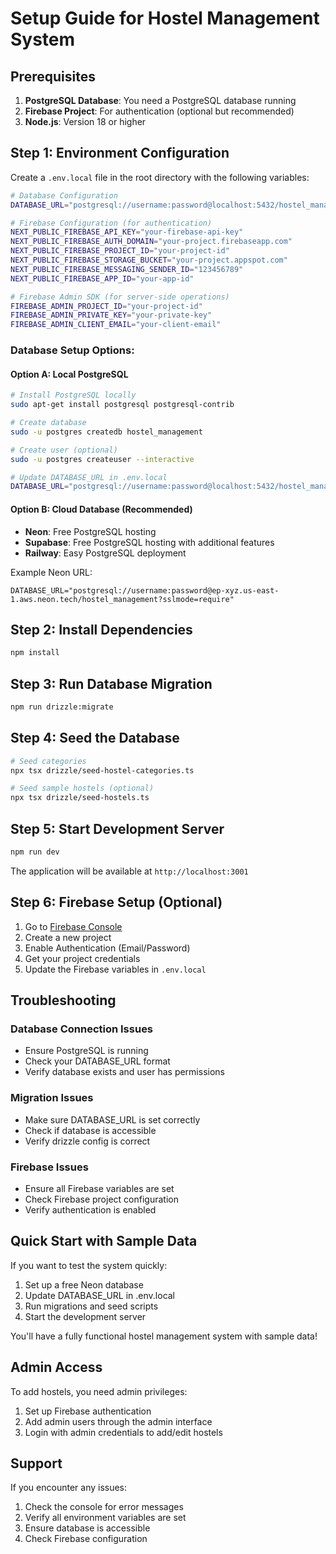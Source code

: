 # Setup Guide for Hostel Management System

## Prerequisites

1. **PostgreSQL Database**: You need a PostgreSQL database running
2. **Firebase Project**: For authentication (optional but recommended)
3. **Node.js**: Version 18 or higher

## Step 1: Environment Configuration

Create a `.env.local` file in the root directory with the following variables:

```bash
# Database Configuration
DATABASE_URL="postgresql://username:password@localhost:5432/hostel_management"

# Firebase Configuration (for authentication)
NEXT_PUBLIC_FIREBASE_API_KEY="your-firebase-api-key"
NEXT_PUBLIC_FIREBASE_AUTH_DOMAIN="your-project.firebaseapp.com"
NEXT_PUBLIC_FIREBASE_PROJECT_ID="your-project-id"
NEXT_PUBLIC_FIREBASE_STORAGE_BUCKET="your-project.appspot.com"
NEXT_PUBLIC_FIREBASE_MESSAGING_SENDER_ID="123456789"
NEXT_PUBLIC_FIREBASE_APP_ID="your-app-id"

# Firebase Admin SDK (for server-side operations)
FIREBASE_ADMIN_PROJECT_ID="your-project-id"
FIREBASE_ADMIN_PRIVATE_KEY="your-private-key"
FIREBASE_ADMIN_CLIENT_EMAIL="your-client-email"
```

### Database Setup Options:

#### Option A: Local PostgreSQL
```bash
# Install PostgreSQL locally
sudo apt-get install postgresql postgresql-contrib

# Create database
sudo -u postgres createdb hostel_management

# Create user (optional)
sudo -u postgres createuser --interactive

# Update DATABASE_URL in .env.local
DATABASE_URL="postgresql://username:password@localhost:5432/hostel_management"
```

#### Option B: Cloud Database (Recommended)
- **Neon**: Free PostgreSQL hosting
- **Supabase**: Free PostgreSQL hosting with additional features
- **Railway**: Easy PostgreSQL deployment

Example Neon URL:
```
DATABASE_URL="postgresql://username:password@ep-xyz.us-east-1.aws.neon.tech/hostel_management?sslmode=require"
```

## Step 2: Install Dependencies

```bash
npm install
```

## Step 3: Run Database Migration

```bash
npm run drizzle:migrate
```

## Step 4: Seed the Database

```bash
# Seed categories
npx tsx drizzle/seed-hostel-categories.ts

# Seed sample hostels (optional)
npx tsx drizzle/seed-hostels.ts
```

## Step 5: Start Development Server

```bash
npm run dev
```

The application will be available at `http://localhost:3001`

## Step 6: Firebase Setup (Optional)

1. Go to [Firebase Console](https://console.firebase.google.com/)
2. Create a new project
3. Enable Authentication (Email/Password)
4. Get your project credentials
5. Update the Firebase variables in `.env.local`

## Troubleshooting

### Database Connection Issues
- Ensure PostgreSQL is running
- Check your DATABASE_URL format
- Verify database exists and user has permissions

### Migration Issues
- Make sure DATABASE_URL is set correctly
- Check if database is accessible
- Verify drizzle config is correct

### Firebase Issues
- Ensure all Firebase variables are set
- Check Firebase project configuration
- Verify authentication is enabled

## Quick Start with Sample Data

If you want to test the system quickly:

1. Set up a free Neon database
2. Update DATABASE_URL in .env.local
3. Run migrations and seed scripts
4. Start the development server

You'll have a fully functional hostel management system with sample data!

## Admin Access

To add hostels, you need admin privileges:

1. Set up Firebase authentication
2. Add admin users through the admin interface
3. Login with admin credentials to add/edit hostels

## Support

If you encounter any issues:
1. Check the console for error messages
2. Verify all environment variables are set
3. Ensure database is accessible
4. Check Firebase configuration 